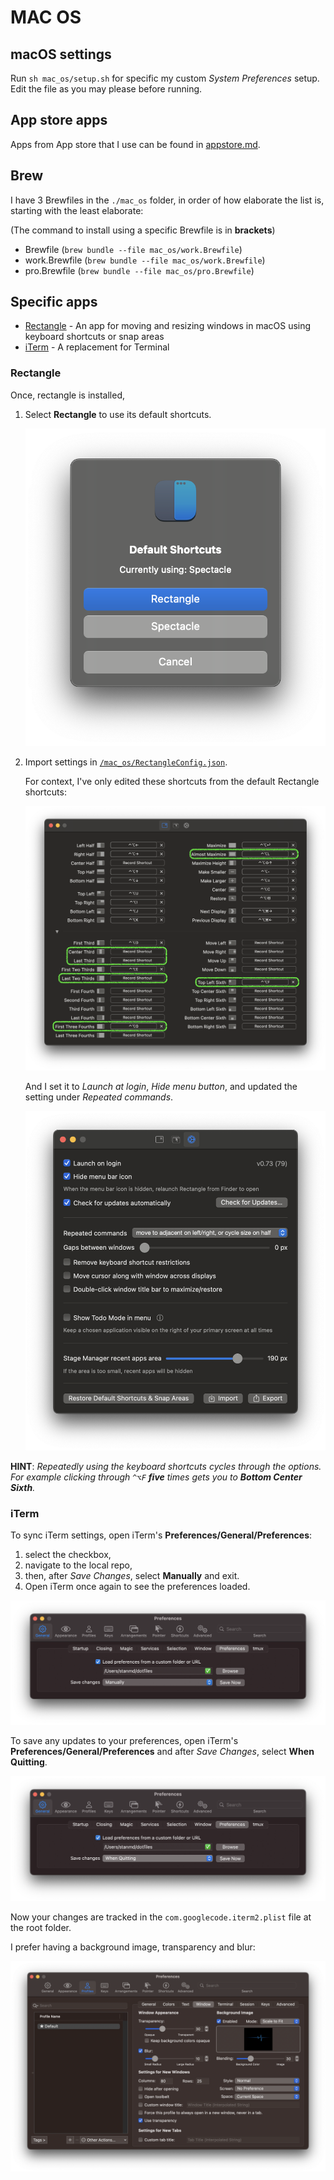 # MAC OS

## macOS settings

Run `sh mac_os/setup.sh` for specific my custom _System Preferences_ setup. Edit the file as you may please before running.

## App store apps

Apps from App store that I use can be found in [appstore.md](/mac_os/appstore.md).

## Brew

I have 3 Brewfiles in the `./mac_os` folder, in order of how elaborate the list is, starting with the least elaborate:

(The command to install using a specific Brewfile is in **brackets**)

- Brewfile (`brew bundle --file mac_os/work.Brewfile`)
- work.Brewfile (`brew bundle --file mac_os/work.Brewfile`)
- pro.Brewfile (`brew bundle --file mac_os/pro.Brewfile`)

## Specific apps

- [Rectangle](https://rectangleapp.com/) - An app for moving and resizing windows in macOS using keyboard shortcuts or snap areas
- [iTerm](https://iterm2.com/) - A replacement for Terminal

### Rectangle

Once, rectangle is installed,

1. Select **Rectangle** to use its default shortcuts.

    ![RectangleConfig](../img/rectangle.png)

2. Import settings in [`/mac_os/RectangleConfig.json`](/mac_os/RectangleConfig.json).

    For context, I've only edited these shortcuts from the default Rectangle shortcuts:

    ![RectangleShortcuts](../img/rectangle1.png)

    And I set it to _Launch at login_, _Hide menu button_, and updated the setting under _Repeated commands_.

    ![RectangleSettings](../img/rectangle2.png)

**HINT**: <i>Repeatedly using the keyboard shortcuts cycles through the options. For example clicking through `^⌥F` **five** times gets you to **Bottom Center Sixth**.</i>

### iTerm

To sync iTerm settings, open iTerm's **Preferences/General/Preferences**:

1. select the checkbox,
2. navigate to the local repo,
3. then, after _Save Changes_, select **Manually** and exit.
4. Open iTerm once again to see the preferences loaded.

![iTerm preferences](../img/iterm.png)

To save any updates to your preferences, open iTerm's **Preferences/General/Preferences** and after _Save Changes_, select **When Quitting**.

![Saving iTerm preferences](../img/iterm1.png)

Now your changes are tracked in the `com.googlecode.iterm2.plist` file at the root folder.

I prefer having a background image, transparency and blur:

![iTerm extra preferences](../img/iterm2.png)
